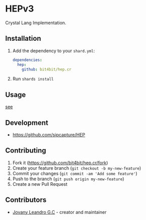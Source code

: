 # HEPv3

Crystal Lang Implementation.

## Installation

1. Add the dependency to your `shard.yml`:

   ```yaml
   dependencies:
     hep:
       github: bit4bit/hep.cr
   ```

2. Run `shards install`

## Usage

[see](spec/hep_protocol_spec.cr)

## Development

- https://github.com/sipcapture/HEP

## Contributing

1. Fork it (<https://github.com/bit4bit/hep.cr/fork>)
2. Create your feature branch (`git checkout -b my-new-feature`)
3. Commit your changes (`git commit -am 'Add some feature'`)
4. Push to the branch (`git push origin my-new-feature`)
5. Create a new Pull Request

## Contributors

- [Jovany Leandro G.C](https://github.com/bit4bit) - creator and maintainer
